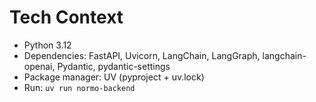 # Tech Context

- Python 3.12
- Dependencies: FastAPI, Uvicorn, LangChain, LangGraph, langchain-openai, Pydantic, pydantic-settings
- Package manager: UV (pyproject + uv.lock)
- Run: `uv run normo-backend`
